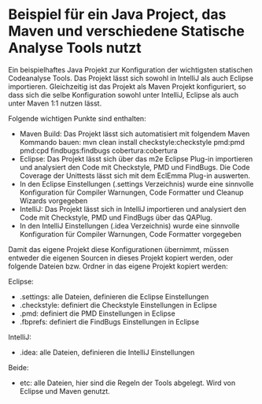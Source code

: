 Beispiel für ein Java Project, das Maven und verschiedene Statische Analyse Tools nutzt
========================================================================================

Ein beispielhaftes Java Projekt zur Konfiguration der wichtigsten
statischen Codeanalyse Tools. Das Projekt lässt sich sowohl in IntelliJ als auch Eclipse
importieren. Gleichzeitig ist das Projekt als Maven Projekt konfiguriert, so dass sich die
selbe Konfiguration sowohl unter IntelliJ, Eclipse als auch unter Maven 1:1 nutzen lässt.

Folgende wichtigen Punkte sind enthalten:
* Maven Build: Das Projekt lässt sich automatisiert mit folgendem Maven Kommando bauen:
  mvn clean install checkstyle:checkstyle pmd:pmd pmd:cpd findbugs:findbugs cobertura:cobertura
* Eclipse: Das Projekt lässt sich über das m2e Eclipse Plug-in importieren und
  analysiert den Code mit Checkstyle, PMD und FindBugs. Die Code Coverage der Unittests
  lässt sich mit dem EclEmma Plug-in auswerten.
* In den Eclipse Einstellungen (.settings Verzeichnis) wurde eine sinnvolle Konfiguration
  für Compiler Warnungen, Code Formatter und Cleanup Wizards vorgegeben
* IntelliJ: Das Projekt lässt sich in IntelliJ importieren und analysiert den Code mit
  Checkstyle, PMD und FindBugs über das QAPlug.
* In den IntelliJ Einstellungen (.idea Verzeichnis) wurde eine sinnvolle Konfiguration
  für Compiler Warnungen, Code Formatter vorgegeben

Damit das eigene Projekt diese Konfigurationen übernimmt, müssen entweder die eigenen
Sourcen in dieses Projekt kopiert werden, oder folgende Dateien bzw. Ordner in das eigene
Projekt kopiert werden:

Eclipse:
* .settings: alle Dateien, definieren die Eclipse Einstellungen
* .checkstyle: definiert die Checkstyle Einstellungen in Eclipse
* .pmd: definiert die PMD Einstellungen in Eclipse
* .fbprefs: definiert die FindBugs Einstellungen in Eclipse

IntelliJ:
* .idea: alle Dateien, definieren die IntelliJ Einstellungen

Beide:
* etc: alle Dateien, hier sind die Regeln der Tools abgelegt. Wird von Eclipse und Maven
genutzt.

